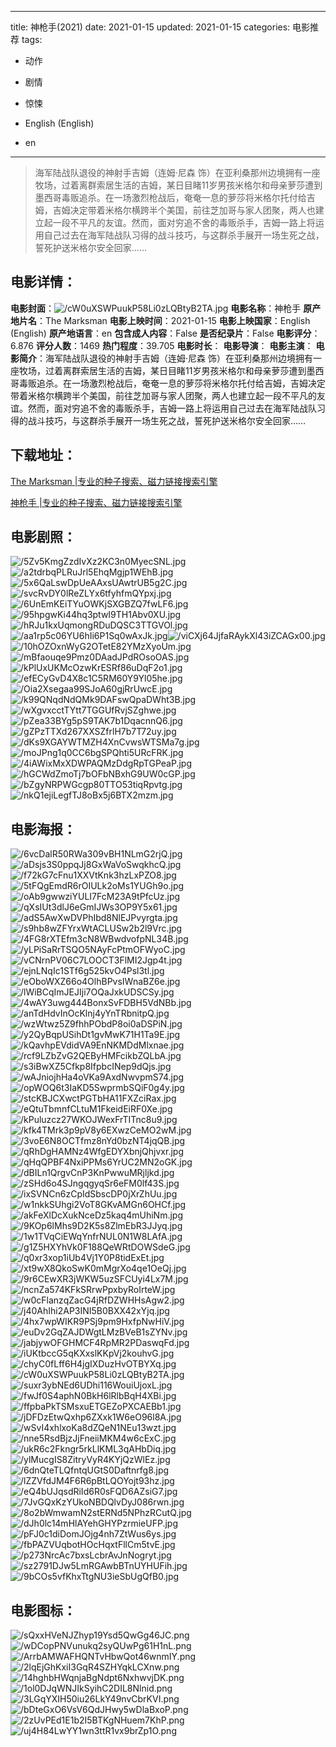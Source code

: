 
---
title: 神枪手(2021)
date: 2021-01-15
updated: 2021-01-15
categories: 电影推荐
tags:
- 动作
- 剧情
- 惊悚

- English (English)
- en
---


> 海军陆战队退役的神射手吉姆（连姆·尼森 饰）在亚利桑那州边境拥有一座牧场，过着离群索居生活的吉姆，某日目睹11岁男孩米格尔和母亲萝莎遭到墨西哥毒贩追杀。在一场激烈枪战后，奄奄一息的萝莎将米格尔托付给吉姆，吉姆决定带着米格尔横跨半个美国，前往芝加哥与家人团聚，两人也建立起一段不平凡的友谊。然而，面对穷追不舍的毒贩杀手，吉姆一路上将运用自己过去在海军陆战队习得的战斗技巧，与这群杀手展开一场生死之战，誓死护送米格尔安全回家……

## **电影详情**：

**电影封面**：<img src="https://image.tmdb.org/t/p/w200/cW0uXSWPuukP58Li0zLQBtyB2TA.jpg" alt="/cW0uXSWPuukP58Li0zLQBtyB2TA.jpg" title="/cW0uXSWPuukP58Li0zLQBtyB2TA.jpg">
**电影名称**：神枪手
**原产地片名**：The Marksman
**电影上映时间**：2021-01-15
**电影上映国家**：English (English)
**原产地语言**：en
**包含成人内容**：False
**是否纪录片**：False
**电影评分**：6.876
**评分人数**：1469
**热门程度**：39.705
**电影时长**：
**电影导演**：
**电影主演**：
**电影简介**：海军陆战队退役的神射手吉姆（连姆·尼森 饰）在亚利桑那州边境拥有一座牧场，过着离群索居生活的吉姆，某日目睹11岁男孩米格尔和母亲萝莎遭到墨西哥毒贩追杀。在一场激烈枪战后，奄奄一息的萝莎将米格尔托付给吉姆，吉姆决定带着米格尔横跨半个美国，前往芝加哥与家人团聚，两人也建立起一段不平凡的友谊。然而，面对穷追不舍的毒贩杀手，吉姆一路上将运用自己过去在海军陆战队习得的战斗技巧，与这群杀手展开一场生死之战，誓死护送米格尔安全回家……

## **下载地址**：
[The Marksman |专业的种子搜索、磁力链接搜索引擎](https://movie.amd794.com:2083/?search=The%20Marksman&ordering=&mode=match_phrase&page_size=10&page=1)

[神枪手 |专业的种子搜索、磁力链接搜索引擎](https://movie.amd794.com:2083/?search=%E7%A5%9E%E6%9E%AA%E6%89%8B&ordering=&mode=match_phrase&page_size=10&page=1)
 

## **电影剧照**：
<img src="https://image.tmdb.org/t/p/original/5Zv5KmgZzdIvXz2KC3n0MyecSNL.jpg" alt="/5Zv5KmgZzdIvXz2KC3n0MyecSNL.jpg" title="/5Zv5KmgZzdIvXz2KC3n0MyecSNL.jpg"><img src="https://image.tmdb.org/t/p/original/a2tdrbqPLRuJrl5EhqMgjp1WEhB.jpg" alt="/a2tdrbqPLRuJrl5EhqMgjp1WEhB.jpg" title="/a2tdrbqPLRuJrl5EhqMgjp1WEhB.jpg"><img src="https://image.tmdb.org/t/p/original/5x6QaLswDpUeAAxsUAwtrUB5g2C.jpg" alt="/5x6QaLswDpUeAAxsUAwtrUB5g2C.jpg" title="/5x6QaLswDpUeAAxsUAwtrUB5g2C.jpg"><img src="https://image.tmdb.org/t/p/original/svcRvDY0lReZLYx6tfyhfmQYpxj.jpg" alt="/svcRvDY0lReZLYx6tfyhfmQYpxj.jpg" title="/svcRvDY0lReZLYx6tfyhfmQYpxj.jpg"><img src="https://image.tmdb.org/t/p/original/6UnEmKEiTYuOWKjSXGBZQ7fwLF6.jpg" alt="/6UnEmKEiTYuOWKjSXGBZQ7fwLF6.jpg" title="/6UnEmKEiTYuOWKjSXGBZQ7fwLF6.jpg"><img src="https://image.tmdb.org/t/p/original/95hpgwKi44hq3ptwI9TH1Abv0XU.jpg" alt="/95hpgwKi44hq3ptwI9TH1Abv0XU.jpg" title="/95hpgwKi44hq3ptwI9TH1Abv0XU.jpg"><img src="https://image.tmdb.org/t/p/original/hRJu1kxUqmongRDuDQSC3TTGVOl.jpg" alt="/hRJu1kxUqmongRDuDQSC3TTGVOl.jpg" title="/hRJu1kxUqmongRDuDQSC3TTGVOl.jpg"><img src="https://image.tmdb.org/t/p/original/aa1rp5c06YU6hIi6P1Sq0wAxJk.jpg" alt="/aa1rp5c06YU6hIi6P1Sq0wAxJk.jpg" title="/aa1rp5c06YU6hIi6P1Sq0wAxJk.jpg"><img src="https://image.tmdb.org/t/p/original/viCXj64JjfaRAykXl43iZCAGx00.jpg" alt="/viCXj64JjfaRAykXl43iZCAGx00.jpg" title="/viCXj64JjfaRAykXl43iZCAGx00.jpg"><img src="https://image.tmdb.org/t/p/original/10hOZOxnWyG2OTetE82YMzXyoUm.jpg" alt="/10hOZOxnWyG2OTetE82YMzXyoUm.jpg" title="/10hOZOxnWyG2OTetE82YMzXyoUm.jpg"><img src="https://image.tmdb.org/t/p/original/mBfaouqe9Pmz0DAadJPdROsoOAS.jpg" alt="/mBfaouqe9Pmz0DAadJPdROsoOAS.jpg" title="/mBfaouqe9Pmz0DAadJPdROsoOAS.jpg"><img src="https://image.tmdb.org/t/p/original/kPlUxUKMcOzwKrESRf86uDqF2o1.jpg" alt="/kPlUxUKMcOzwKrESRf86uDqF2o1.jpg" title="/kPlUxUKMcOzwKrESRf86uDqF2o1.jpg"><img src="https://image.tmdb.org/t/p/original/efECyGvD4X8c1C5RM60Y9Yl05he.jpg" alt="/efECyGvD4X8c1C5RM60Y9Yl05he.jpg" title="/efECyGvD4X8c1C5RM60Y9Yl05he.jpg"><img src="https://image.tmdb.org/t/p/original/Oia2Xsegaa99SJoA60gjRrUwcE.jpg" alt="/Oia2Xsegaa99SJoA60gjRrUwcE.jpg" title="/Oia2Xsegaa99SJoA60gjRrUwcE.jpg"><img src="https://image.tmdb.org/t/p/original/k99QNqdNdQMk9DAFswQpaDWht3B.jpg" alt="/k99QNqdNdQMk9DAFswQpaDWht3B.jpg" title="/k99QNqdNdQMk9DAFswQpaDWht3B.jpg"><img src="https://image.tmdb.org/t/p/original/wXgvxcctTYtt7TGGUfRvjSZghwe.jpg" alt="/wXgvxcctTYtt7TGGUfRvjSZghwe.jpg" title="/wXgvxcctTYtt7TGGUfRvjSZghwe.jpg"><img src="https://image.tmdb.org/t/p/original/pZea33BYg5pS9TAK7b1DqacnnQ6.jpg" alt="/pZea33BYg5pS9TAK7b1DqacnnQ6.jpg" title="/pZea33BYg5pS9TAK7b1DqacnnQ6.jpg"><img src="https://image.tmdb.org/t/p/original/gZPzTTXd267XXSZfrlH7b7T72uy.jpg" alt="/gZPzTTXd267XXSZfrlH7b7T72uy.jpg" title="/gZPzTTXd267XXSZfrlH7b7T72uy.jpg"><img src="https://image.tmdb.org/t/p/original/dKs9XGAYWTMZH4XnCvwsWTSMa7g.jpg" alt="/dKs9XGAYWTMZH4XnCvwsWTSMa7g.jpg" title="/dKs9XGAYWTMZH4XnCvwsWTSMa7g.jpg"><img src="https://image.tmdb.org/t/p/original/moJPng1q0CC6bgSPQhti5URcFRK.jpg" alt="/moJPng1q0CC6bgSPQhti5URcFRK.jpg" title="/moJPng1q0CC6bgSPQhti5URcFRK.jpg"><img src="https://image.tmdb.org/t/p/original/4iAWixMxXDWPAQMzDdgRpTGPeaP.jpg" alt="/4iAWixMxXDWPAQMzDdgRpTGPeaP.jpg" title="/4iAWixMxXDWPAQMzDdgRpTGPeaP.jpg"><img src="https://image.tmdb.org/t/p/original/hGCWdZmoTj7bOFbNBxhG9UW0cGP.jpg" alt="/hGCWdZmoTj7bOFbNBxhG9UW0cGP.jpg" title="/hGCWdZmoTj7bOFbNBxhG9UW0cGP.jpg"><img src="https://image.tmdb.org/t/p/original/bZgyNRPWGcgp80TTO53tiqRpvtg.jpg" alt="/bZgyNRPWGcgp80TTO53tiqRpvtg.jpg" title="/bZgyNRPWGcgp80TTO53tiqRpvtg.jpg"><img src="https://image.tmdb.org/t/p/original/nkQ1ejiLegfTJ8oBx5j6BTX2mzm.jpg" alt="/nkQ1ejiLegfTJ8oBx5j6BTX2mzm.jpg" title="/nkQ1ejiLegfTJ8oBx5j6BTX2mzm.jpg">

## **电影海报**：
<img src="https://image.tmdb.org/t/p/original/6vcDalR50RWa309vBH1NLmG2rjQ.jpg" alt="/6vcDalR50RWa309vBH1NLmG2rjQ.jpg" title="/6vcDalR50RWa309vBH1NLmG2rjQ.jpg"><img src="https://image.tmdb.org/t/p/original/aDsjs3S0ppqJj8GxWaVoSwqkhcQ.jpg" alt="/aDsjs3S0ppqJj8GxWaVoSwqkhcQ.jpg" title="/aDsjs3S0ppqJj8GxWaVoSwqkhcQ.jpg"><img src="https://image.tmdb.org/t/p/original/f72kG7cFnu1XXVtKnk3hzLxPZO8.jpg" alt="/f72kG7cFnu1XXVtKnk3hzLxPZO8.jpg" title="/f72kG7cFnu1XXVtKnk3hzLxPZO8.jpg"><img src="https://image.tmdb.org/t/p/original/5tFQgEmdR6rOIULk2oMs1YUGh9o.jpg" alt="/5tFQgEmdR6rOIULk2oMs1YUGh9o.jpg" title="/5tFQgEmdR6rOIULk2oMs1YUGh9o.jpg"><img src="https://image.tmdb.org/t/p/original/oAb9gwwziYULI7FcM23A9tPfcUz.jpg" alt="/oAb9gwwziYULI7FcM23A9tPfcUz.jpg" title="/oAb9gwwziYULI7FcM23A9tPfcUz.jpg"><img src="https://image.tmdb.org/t/p/original/qXsIUt3dlJ6eGmIJWs3OP9Y5x61.jpg" alt="/qXsIUt3dlJ6eGmIJWs3OP9Y5x61.jpg" title="/qXsIUt3dlJ6eGmIJWs3OP9Y5x61.jpg"><img src="https://image.tmdb.org/t/p/original/adS5AwXwDVPhIbd8NlEJPvyrgta.jpg" alt="/adS5AwXwDVPhIbd8NlEJPvyrgta.jpg" title="/adS5AwXwDVPhIbd8NlEJPvyrgta.jpg"><img src="https://image.tmdb.org/t/p/original/s9hb8wZFYrxWtACLUSw2b2l9Vrc.jpg" alt="/s9hb8wZFYrxWtACLUSw2b2l9Vrc.jpg" title="/s9hb8wZFYrxWtACLUSw2b2l9Vrc.jpg"><img src="https://image.tmdb.org/t/p/original/4FG8rXTEfm3cN8WBwdvofpNL34B.jpg" alt="/4FG8rXTEfm3cN8WBwdvofpNL34B.jpg" title="/4FG8rXTEfm3cN8WBwdvofpNL34B.jpg"><img src="https://image.tmdb.org/t/p/original/yLPiSaRrTSQO5NAyFcPtmOFWyoC.jpg" alt="/yLPiSaRrTSQO5NAyFcPtmOFWyoC.jpg" title="/yLPiSaRrTSQO5NAyFcPtmOFWyoC.jpg"><img src="https://image.tmdb.org/t/p/original/vCNrnPV06C7LOOCT3FlMI2Jgp4t.jpg" alt="/vCNrnPV06C7LOOCT3FlMI2Jgp4t.jpg" title="/vCNrnPV06C7LOOCT3FlMI2Jgp4t.jpg"><img src="https://image.tmdb.org/t/p/original/ejnLNqIc1STf6g525kvO4Psl3tl.jpg" alt="/ejnLNqIc1STf6g525kvO4Psl3tl.jpg" title="/ejnLNqIc1STf6g525kvO4Psl3tl.jpg"><img src="https://image.tmdb.org/t/p/original/eOboWXZ66o4OlhBPvsIWnaBZ6e.jpg" alt="/eOboWXZ66o4OlhBPvsIWnaBZ6e.jpg" title="/eOboWXZ66o4OlhBPvsIWnaBZ6e.jpg"><img src="https://image.tmdb.org/t/p/original/lWiBCqImJEJIji7OQaJxkUDSCSy.jpg" alt="/lWiBCqImJEJIji7OQaJxkUDSCSy.jpg" title="/lWiBCqImJEJIji7OQaJxkUDSCSy.jpg"><img src="https://image.tmdb.org/t/p/original/4wAY3uwg444BonxSvFDBH5VdNBb.jpg" alt="/4wAY3uwg444BonxSvFDBH5VdNBb.jpg" title="/4wAY3uwg444BonxSvFDBH5VdNBb.jpg"><img src="https://image.tmdb.org/t/p/original/anTdHdvInOcKlnj4yYnTRbnitpQ.jpg" alt="/anTdHdvInOcKlnj4yYnTRbnitpQ.jpg" title="/anTdHdvInOcKlnj4yYnTRbnitpQ.jpg"><img src="https://image.tmdb.org/t/p/original/wzWtwz5Z9fhhPObdP8oi0aDSPiN.jpg" alt="/wzWtwz5Z9fhhPObdP8oi0aDSPiN.jpg" title="/wzWtwz5Z9fhhPObdP8oi0aDSPiN.jpg"><img src="https://image.tmdb.org/t/p/original/y2QyBqpUSihDt1gvMwK71H1Ta9E.jpg" alt="/y2QyBqpUSihDt1gvMwK71H1Ta9E.jpg" title="/y2QyBqpUSihDt1gvMwK71H1Ta9E.jpg"><img src="https://image.tmdb.org/t/p/original/kQavhpEVdidVA9EnNKMDdMlxnae.jpg" alt="/kQavhpEVdidVA9EnNKMDdMlxnae.jpg" title="/kQavhpEVdidVA9EnNKMDdMlxnae.jpg"><img src="https://image.tmdb.org/t/p/original/rcf9LZbZvG2QEByHMFcikbZQLbA.jpg" alt="/rcf9LZbZvG2QEByHMFcikbZQLbA.jpg" title="/rcf9LZbZvG2QEByHMFcikbZQLbA.jpg"><img src="https://image.tmdb.org/t/p/original/s3iBwXZ5Cfkp8IfpbcINep9dQjs.jpg" alt="/s3iBwXZ5Cfkp8IfpbcINep9dQjs.jpg" title="/s3iBwXZ5Cfkp8IfpbcINep9dQjs.jpg"><img src="https://image.tmdb.org/t/p/original/wAJniojhHa4oVKa9AxdNwvpmS74.jpg" alt="/wAJniojhHa4oVKa9AxdNwvpmS74.jpg" title="/wAJniojhHa4oVKa9AxdNwvpmS74.jpg"><img src="https://image.tmdb.org/t/p/original/opWOQ6t3IaKD5SwprmbSQiF0g4y.jpg" alt="/opWOQ6t3IaKD5SwprmbSQiF0g4y.jpg" title="/opWOQ6t3IaKD5SwprmbSQiF0g4y.jpg"><img src="https://image.tmdb.org/t/p/original/stcKBJCXwctPGTbHA11FXZciRax.jpg" alt="/stcKBJCXwctPGTbHA11FXZciRax.jpg" title="/stcKBJCXwctPGTbHA11FXZciRax.jpg"><img src="https://image.tmdb.org/t/p/original/eQtuTbmnfCLtuM1FkeidEiRF0Xe.jpg" alt="/eQtuTbmnfCLtuM1FkeidEiRF0Xe.jpg" title="/eQtuTbmnfCLtuM1FkeidEiRF0Xe.jpg"><img src="https://image.tmdb.org/t/p/original/kPuluzcz27WKOJWexFrTITnc8u9.jpg" alt="/kPuluzcz27WKOJWexFrTITnc8u9.jpg" title="/kPuluzcz27WKOJWexFrTITnc8u9.jpg"><img src="https://image.tmdb.org/t/p/original/kfk4TMrk3p9pV8y6EXwzCeMO2wM.jpg" alt="/kfk4TMrk3p9pV8y6EXwzCeMO2wM.jpg" title="/kfk4TMrk3p9pV8y6EXwzCeMO2wM.jpg"><img src="https://image.tmdb.org/t/p/original/3voE6N8OCTfmz8nYd0bzNT4jqQB.jpg" alt="/3voE6N8OCTfmz8nYd0bzNT4jqQB.jpg" title="/3voE6N8OCTfmz8nYd0bzNT4jqQB.jpg"><img src="https://image.tmdb.org/t/p/original/qRhDgHAMNz4WfgEDYXbnjQhjvxr.jpg" alt="/qRhDgHAMNz4WfgEDYXbnjQhjvxr.jpg" title="/qRhDgHAMNz4WfgEDYXbnjQhjvxr.jpg"><img src="https://image.tmdb.org/t/p/original/qHqQPBF4NxiPPMs6YrUC2MN2oGK.jpg" alt="/qHqQPBF4NxiPPMs6YrUC2MN2oGK.jpg" title="/qHqQPBF4NxiPPMs6YrUC2MN2oGK.jpg"><img src="https://image.tmdb.org/t/p/original/dBILn1QrgvCnP3KnPwwuMRjljkd.jpg" alt="/dBILn1QrgvCnP3KnPwwuMRjljkd.jpg" title="/dBILn1QrgvCnP3KnPwwuMRjljkd.jpg"><img src="https://image.tmdb.org/t/p/original/zSHd6o4SJngqgyqSr6eFM0lf43S.jpg" alt="/zSHd6o4SJngqgyqSr6eFM0lf43S.jpg" title="/zSHd6o4SJngqgyqSr6eFM0lf43S.jpg"><img src="https://image.tmdb.org/t/p/original/ixSVNCn6zCpIdSbscDP0jXrZhUu.jpg" alt="/ixSVNCn6zCpIdSbscDP0jXrZhUu.jpg" title="/ixSVNCn6zCpIdSbscDP0jXrZhUu.jpg"><img src="https://image.tmdb.org/t/p/original/w1nkkSUhgi2VoT8GKvAMGn6OHCf.jpg" alt="/w1nkkSUhgi2VoT8GKvAMGn6OHCf.jpg" title="/w1nkkSUhgi2VoT8GKvAMGn6OHCf.jpg"><img src="https://image.tmdb.org/t/p/original/akFeXlDcXukNceDz5kaq4mUhiNm.jpg" alt="/akFeXlDcXukNceDz5kaq4mUhiNm.jpg" title="/akFeXlDcXukNceDz5kaq4mUhiNm.jpg"><img src="https://image.tmdb.org/t/p/original/9KOp6lMhs9D2K5s8ZlmEbR3JJyq.jpg" alt="/9KOp6lMhs9D2K5s8ZlmEbR3JJyq.jpg" title="/9KOp6lMhs9D2K5s8ZlmEbR3JJyq.jpg"><img src="https://image.tmdb.org/t/p/original/1w1TVqCiEWqYnfrNUL0N1W8LAfA.jpg" alt="/1w1TVqCiEWqYnfrNUL0N1W8LAfA.jpg" title="/1w1TVqCiEWqYnfrNUL0N1W8LAfA.jpg"><img src="https://image.tmdb.org/t/p/original/g1Z5HXYhVk0F188QeWRtDOWSdeG.jpg" alt="/g1Z5HXYhVk0F188QeWRtDOWSdeG.jpg" title="/g1Z5HXYhVk0F188QeWRtDOWSdeG.jpg"><img src="https://image.tmdb.org/t/p/original/q0xr3xop1iUb4Vj1Y0P8tidExEt.jpg" alt="/q0xr3xop1iUb4Vj1Y0P8tidExEt.jpg" title="/q0xr3xop1iUb4Vj1Y0P8tidExEt.jpg"><img src="https://image.tmdb.org/t/p/original/xt9wX8QkoSwK0mMgrXo4qe1OeQj.jpg" alt="/xt9wX8QkoSwK0mMgrXo4qe1OeQj.jpg" title="/xt9wX8QkoSwK0mMgrXo4qe1OeQj.jpg"><img src="https://image.tmdb.org/t/p/original/9r6CEwXR3jWKW5uzSFCUyi4Lx7M.jpg" alt="/9r6CEwXR3jWKW5uzSFCUyi4Lx7M.jpg" title="/9r6CEwXR3jWKW5uzSFCUyi4Lx7M.jpg"><img src="https://image.tmdb.org/t/p/original/ncnZa574KFkSRrwPpxbyRoIrteW.jpg" alt="/ncnZa574KFkSRrwPpxbyRoIrteW.jpg" title="/ncnZa574KFkSRrwPpxbyRoIrteW.jpg"><img src="https://image.tmdb.org/t/p/original/w0cFlanzqZacG4jRfDZWHHsAgw2.jpg" alt="/w0cFlanzqZacG4jRfDZWHHsAgw2.jpg" title="/w0cFlanzqZacG4jRfDZWHHsAgw2.jpg"><img src="https://image.tmdb.org/t/p/original/j40AhIhi2AP3INI5B0BXX42xYjq.jpg" alt="/j40AhIhi2AP3INI5B0BXX42xYjq.jpg" title="/j40AhIhi2AP3INI5B0BXX42xYjq.jpg"><img src="https://image.tmdb.org/t/p/original/4hx7wpWIKR9PSj9pm9HxfpNwHiV.jpg" alt="/4hx7wpWIKR9PSj9pm9HxfpNwHiV.jpg" title="/4hx7wpWIKR9PSj9pm9HxfpNwHiV.jpg"><img src="https://image.tmdb.org/t/p/original/euDv2GqZAJDWgtLMzBVeB1sZYNv.jpg" alt="/euDv2GqZAJDWgtLMzBVeB1sZYNv.jpg" title="/euDv2GqZAJDWgtLMzBVeB1sZYNv.jpg"><img src="https://image.tmdb.org/t/p/original/jabjywOFGHMCF4RpMR2PDaswqFd.jpg" alt="/jabjywOFGHMCF4RpMR2PDaswqFd.jpg" title="/jabjywOFGHMCF4RpMR2PDaswqFd.jpg"><img src="https://image.tmdb.org/t/p/original/iUKtbccG5qKXxslKKpVj2kouhvG.jpg" alt="/iUKtbccG5qKXxslKKpVj2kouhvG.jpg" title="/iUKtbccG5qKXxslKKpVj2kouhvG.jpg"><img src="https://image.tmdb.org/t/p/original/chyC0fLff6H4jgIXDuzHvOTBYXq.jpg" alt="/chyC0fLff6H4jgIXDuzHvOTBYXq.jpg" title="/chyC0fLff6H4jgIXDuzHvOTBYXq.jpg"><img src="https://image.tmdb.org/t/p/original/cW0uXSWPuukP58Li0zLQBtyB2TA.jpg" alt="/cW0uXSWPuukP58Li0zLQBtyB2TA.jpg" title="/cW0uXSWPuukP58Li0zLQBtyB2TA.jpg"><img src="https://image.tmdb.org/t/p/original/suxr3ybNEd6UDhi116WouiUjoxL.jpg" alt="/suxr3ybNEd6UDhi116WouiUjoxL.jpg" title="/suxr3ybNEd6UDhi116WouiUjoxL.jpg"><img src="https://image.tmdb.org/t/p/original/fwJf0S4aphN0BkH6lRlbBqH4XBi.jpg" alt="/fwJf0S4aphN0BkH6lRlbBqH4XBi.jpg" title="/fwJf0S4aphN0BkH6lRlbBqH4XBi.jpg"><img src="https://image.tmdb.org/t/p/original/ffpbaPkTSMsxuETGEZoPXCAEBb1.jpg" alt="/ffpbaPkTSMsxuETGEZoPXCAEBb1.jpg" title="/ffpbaPkTSMsxuETGEZoPXCAEBb1.jpg"><img src="https://image.tmdb.org/t/p/original/jDFDzEtwQxhp6ZXxk1W6eO96l8A.jpg" alt="/jDFDzEtwQxhp6ZXxk1W6eO96l8A.jpg" title="/jDFDzEtwQxhp6ZXxk1W6eO96l8A.jpg"><img src="https://image.tmdb.org/t/p/original/wSvI4xhlxoKa8dZQeN1NEu13wzt.jpg" alt="/wSvI4xhlxoKa8dZQeN1NEu13wzt.jpg" title="/wSvI4xhlxoKa8dZQeN1NEu13wzt.jpg"><img src="https://image.tmdb.org/t/p/original/nne5RsdBjzJjFneiiMKM4w6cExC.jpg" alt="/nne5RsdBjzJjFneiiMKM4w6cExC.jpg" title="/nne5RsdBjzJjFneiiMKM4w6cExC.jpg"><img src="https://image.tmdb.org/t/p/original/ukR6c2Fkngr5rkLlKML3qAHbDiq.jpg" alt="/ukR6c2Fkngr5rkLlKML3qAHbDiq.jpg" title="/ukR6c2Fkngr5rkLlKML3qAHbDiq.jpg"><img src="https://image.tmdb.org/t/p/original/ylMucgIS8ZitryVyR4KYjQzWlEz.jpg" alt="/ylMucgIS8ZitryVyR4KYjQzWlEz.jpg" title="/ylMucgIS8ZitryVyR4KYjQzWlEz.jpg"><img src="https://image.tmdb.org/t/p/original/6dnQteTLQfntqUGtS0Daftnrfg8.jpg" alt="/6dnQteTLQfntqUGtS0Daftnrfg8.jpg" title="/6dnQteTLQfntqUGtS0Daftnrfg8.jpg"><img src="https://image.tmdb.org/t/p/original/lZZVfdJM4F6R6pBtLQOYojt93hz.jpg" alt="/lZZVfdJM4F6R6pBtLQOYojt93hz.jpg" title="/lZZVfdJM4F6R6pBtLQOYojt93hz.jpg"><img src="https://image.tmdb.org/t/p/original/eQ4bUJqsdRiId6R0sFQD6AZsiG7.jpg" alt="/eQ4bUJqsdRiId6R0sFQD6AZsiG7.jpg" title="/eQ4bUJqsdRiId6R0sFQD6AZsiG7.jpg"><img src="https://image.tmdb.org/t/p/original/7JvGQxKzYUkoNBDQlvDyJ086rwn.jpg" alt="/7JvGQxKzYUkoNBDQlvDyJ086rwn.jpg" title="/7JvGQxKzYUkoNBDQlvDyJ086rwn.jpg"><img src="https://image.tmdb.org/t/p/original/8o2bWmwamN2stERNd5NPhzRCutQ.jpg" alt="/8o2bWmwamN2stERNd5NPhzRCutQ.jpg" title="/8o2bWmwamN2stERNd5NPhzRCutQ.jpg"><img src="https://image.tmdb.org/t/p/original/dJh0lc14mHlAYehGHYPzrmieUFP.jpg" alt="/dJh0lc14mHlAYehGHYPzrmieUFP.jpg" title="/dJh0lc14mHlAYehGHYPzrmieUFP.jpg"><img src="https://image.tmdb.org/t/p/original/pFJ0c1diDomJOjg4nh7ZtWus6ys.jpg" alt="/pFJ0c1diDomJOjg4nh7ZtWus6ys.jpg" title="/pFJ0c1diDomJOjg4nh7ZtWus6ys.jpg"><img src="https://image.tmdb.org/t/p/original/fbPAZVUqbotHOcHqxtFllCm5tvE.jpg" alt="/fbPAZVUqbotHOcHqxtFllCm5tvE.jpg" title="/fbPAZVUqbotHOcHqxtFllCm5tvE.jpg"><img src="https://image.tmdb.org/t/p/original/p273NrcAc7bxsLcbrAvJnNogryt.jpg" alt="/p273NrcAc7bxsLcbrAvJnNogryt.jpg" title="/p273NrcAc7bxsLcbrAvJnNogryt.jpg"><img src="https://image.tmdb.org/t/p/original/sz2791DJw5LmRGAwbBTnUYHUFih.jpg" alt="/sz2791DJw5LmRGAwbBTnUYHUFih.jpg" title="/sz2791DJw5LmRGAwbBTnUYHUFih.jpg"><img src="https://image.tmdb.org/t/p/original/9bCOs5vfKhxTtgNU3ieSbUgQfB0.jpg" alt="/9bCOs5vfKhxTtgNU3ieSbUgQfB0.jpg" title="/9bCOs5vfKhxTtgNU3ieSbUgQfB0.jpg">

## **电影图标**：
<img src="https://image.tmdb.org/t/p/original/sQxxHVeNJZhyp19Ysd5QwGg46JC.png" alt="/sQxxHVeNJZhyp19Ysd5QwGg46JC.png" title="/sQxxHVeNJZhyp19Ysd5QwGg46JC.png"><img src="https://image.tmdb.org/t/p/original/wDCopPNVunukq2syQUwPg61H1nL.png" alt="/wDCopPNVunukq2syQUwPg61H1nL.png" title="/wDCopPNVunukq2syQUwPg61H1nL.png"><img src="https://image.tmdb.org/t/p/original/ArrbAMWAFHQNTvHbwQot46wnmIY.png" alt="/ArrbAMWAFHQNTvHbwQot46wnmIY.png" title="/ArrbAMWAFHQNTvHbwQot46wnmIY.png"><img src="https://image.tmdb.org/t/p/original/2lqEjGhKxiI3GqR4SZHYqkLCXnw.png" alt="/2lqEjGhKxiI3GqR4SZHYqkLCXnw.png" title="/2lqEjGhKxiI3GqR4SZHYqkLCXnw.png"><img src="https://image.tmdb.org/t/p/original/14hghbHWqnjaBgNdpt6NxhwvjDK.png" alt="/14hghbHWqnjaBgNdpt6NxhwvjDK.png" title="/14hghbHWqnjaBgNdpt6NxhwvjDK.png"><img src="https://image.tmdb.org/t/p/original/1ol0DJqWNJIkSyihC2DIL8Nlnid.png" alt="/1ol0DJqWNJIkSyihC2DIL8Nlnid.png" title="/1ol0DJqWNJIkSyihC2DIL8Nlnid.png"><img src="https://image.tmdb.org/t/p/original/3LGqYXIH50iu26LkY49nvCbrKVI.png" alt="/3LGqYXIH50iu26LkY49nvCbrKVI.png" title="/3LGqYXIH50iu26LkY49nvCbrKVI.png"><img src="https://image.tmdb.org/t/p/original/bDteGxO6VsV6QdJHwy5wDlaBxoP.png" alt="/bDteGxO6VsV6QdJHwy5wDlaBxoP.png" title="/bDteGxO6VsV6QdJHwy5wDlaBxoP.png"><img src="https://image.tmdb.org/t/p/original/2zUvPEd1E1b2I5BTKgNHuem7KhP.png" alt="/2zUvPEd1E1b2I5BTKgNHuem7KhP.png" title="/2zUvPEd1E1b2I5BTKgNHuem7KhP.png"><img src="https://image.tmdb.org/t/p/original/uj4H84LwYY1wn3ttR1vx9brZp1O.png" alt="/uj4H84LwYY1wn3ttR1vx9brZp1O.png" title="/uj4H84LwYY1wn3ttR1vx9brZp1O.png">
